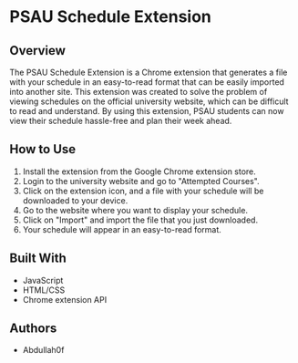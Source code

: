 # PSAU Schedule Extension

## Overview

The PSAU Schedule Extension is a Chrome extension that generates a file with your schedule in an easy-to-read format that can be easily imported into another site. This extension was created to solve the problem of viewing schedules on the official university website, which can be difficult to read and understand. By using this extension, PSAU students can now view their schedule hassle-free and plan their week ahead.

## How to Use

1. Install the extension from the Google Chrome extension store.
2. Login to the university website and go to "Attempted Courses".
3. Click on the extension icon, and a file with your schedule will be downloaded to your device.
4. Go to the website where you want to display your schedule.
5. Click on "Import" and import the file that you just downloaded.
6. Your schedule will appear in an easy-to-read format.

## Built With

- JavaScript
- HTML/CSS
- Chrome extension API

## Authors

- Abdullah0f
